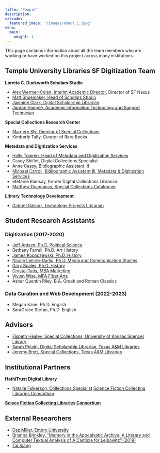 ```yaml
---
title: "People"
description: 
cascade:
  featured_image: '/images/about_1.jpeg'
menu:
  main:
    weight: 1
---
```


This page contains information about all the team members who are working or have worked on this project across many institutions.

## Temple University Libraries SF Digitization Team

**Loretta C. Duckworth Scholars Studio**
* [Alex Wermer-Colan, Interim Academic Director](https://library.temple.edu/people/alex-wermer-colan-ph-d), Director of SF Nexus
* [Matt Shoemaker, Head of Scholars Studio](https://library.temple.edu/people/jasmine-clark)
* [Jasmine Clark, Digital Scholarship Librarian](https://library.temple.edu/people/jasmine-clark)
* [Jordan Hample, Academic Information Technology and Support Technician](https://library.temple.edu/people/jordan-hample)

**Special Collections Research Center**
* [Margery Sly, Director of Special Collections](https://library.temple.edu/people/margery-n-sly)
* Kimberly Tully, Curator of Rare Books

**Metadata and Digitization Services**
* [Holly Tomren, Head of Metadata and Digitization Services](https://library.temple.edu/people/holly-tomren)
* Casey Shiflet, Digital Collections Specialist
* Anne Casey, Bibliographic Assistant III
* [Michael Carroll, Bibliographic Assistant III, Metadata & Digitization Services](https://library.temple.edu/people/michael-carroll)
* Stefanie Ramsay, former Digital Collections Librarian
* [Matthew Ducmanas, Special Collections Cataloguer](https://library.temple.edu/people/matthew-ducmanas) 

**Library Technology Development**
* [Gabriel Galson, Technology Projects Librarian](https://library.temple.edu/people/gabe-galson)

## Student Research Assistants 
### Digitization (2017-2020)
* [Jeff Antsen, Ph.D. Political Science](https://liberalarts.temple.edu/academics/faculty/antsen-jeff)
* Bethany Farrell, Ph.D. Art History
* [James Kopaczewski, Ph.D. History](https://jameskopaczewski.com)
* [Nicole Lemire-Garlic, Ph.D. Media and Communication Studies](https://klein.temple.edu/student/nicole-lemire-garlic)
* [Gary Scales, Ph.D. History](http://www.urbandigitalhistory.com)
* [Crystal Tatis, MBA Marketing](https://sites.temple.edu/tudsc/crystal-tatis-profile-picture/)
* [Vivien Wise, MFA Fiber Arts](https://www.vivienwise.com)
* Asher Quentin Riley, B.A. Greek and Roman Classics

### Data Curation and Web Development (2022-2023)
* Megan Kane, Ph.D. English
* SaraGrace Stefan, Ph.D. English

## Advisors
* [Elspeth Healey, Special Collections, University of Kansas Spencer Library](https://lib.ku.edu/elspeth-healey)
* [Sarah Potvin, Digital Scholarship Librarian, Texas A&M Libraries](https://library.tamu.edu/directory/people/spotvin)
* [Jeremy Brett, Special Collections, Texas A&M Libraries](https://cushing.library.tamu.edu/collecting/scifi.html)
  
## Institutional Partners
**HathiTrust Digital Library**
* [Natalie Fulkerson, Collections Specialist](https://www.lib.umich.edu/users/nfulkers)
[Science Fiction Collecting Libraries Consortium](http://sfspecialcollections.pbworks.com/w/page/75733229/D)

[**Sciece Fiction Collecting Libraries Consortium**](http://sfspecialcollections.pbworks.com/w/page/75814541/About%20the%20SciFi%20Collection%20Libraries%20Consortium%20(SFCLC))

## External Researchers
* [Dez Miller, Emory University ](https://dezmiller.com/)
* [Brianna Brinkley, "Memory in the Apocalyptic Archive: A Literary and Computer Textual Analysis of A Canticle for Leibowitz" (2019)](https://core.ac.uk/download/288849384.pdf)
* [Tai Xiang](https://github.com/tyxiang0530/Sentiments-of-Science-Fiction)
